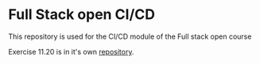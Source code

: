 # Full Stack open CI/CD

This repository is used for the CI/CD module of the Full stack open course

Exercise 11.20 is in it's own [repository](https://github.com/SleepModezZ/PhoneBookApp).


